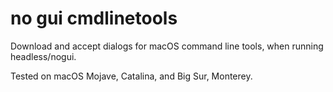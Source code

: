 # no gui cmdlinetools
 Download and accept dialogs for macOS command line tools, when running headless/nogui. 

Tested on macOS Mojave, Catalina, and Big Sur, Monterey.
